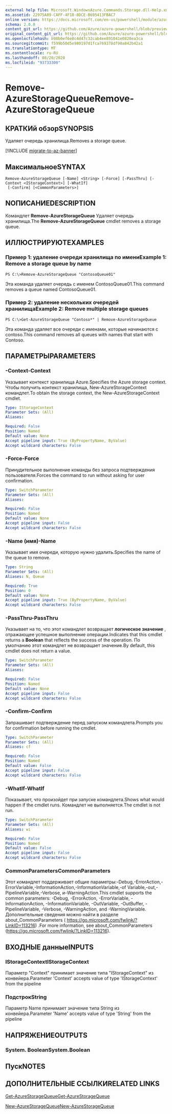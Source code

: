 ```yaml
---
external help file: Microsoft.WindowsAzure.Commands.Storage.dll-Help.xml
ms.assetid: 22975A89-CAFF-4F18-8DCE-B695413FBAC7
online version: https://docs.microsoft.com/en-us/powershell/module/azure.storage/remove-azurestoragequeue
schema: 2.0.0
content_git_url: https://github.com/Azure/azure-powershell/blob/preview/src/Storage/Commands.Storage/help/Remove-AzureStorageQueue.md
original_content_git_url: https://github.com/Azure/azure-powershell/blob/preview/src/Storage/Commands.Storage/help/Remove-AzureStorageQueue.md
ms.openlocfilehash: b98b0ef6e8c4d47c32cab4ee891041e0820ea3ca
ms.sourcegitcommit: f599b50d5e980197d1fca769378df90a842b42a1
ms.translationtype: MT
ms.contentlocale: ru-RU
ms.lasthandoff: 08/20/2020
ms.locfileid: "93733300"
---
```

# <span data-ttu-id="9931c-101">Remove-AzureStorageQueue</span><span class="sxs-lookup"><span data-stu-id="9931c-101">Remove-AzureStorageQueue</span></span>

## <span data-ttu-id="9931c-102">КРАТКИй обзор</span><span class="sxs-lookup"><span data-stu-id="9931c-102">SYNOPSIS</span></span>
<span data-ttu-id="9931c-103">Удаляет очередь хранилища.</span><span class="sxs-lookup"><span data-stu-id="9931c-103">Removes a storage queue.</span></span>

[!INCLUDE [migrate-to-az-banner](../../includes/migrate-to-az-banner.md)]

## <span data-ttu-id="9931c-104">Максимальное</span><span class="sxs-lookup"><span data-stu-id="9931c-104">SYNTAX</span></span>

```
Remove-AzureStorageQueue [-Name] <String> [-Force] [-PassThru] [-Context <IStorageContext>] [-WhatIf]
 [-Confirm] [<CommonParameters>]
```

## <span data-ttu-id="9931c-105">NОПИСАНИЕ</span><span class="sxs-lookup"><span data-stu-id="9931c-105">DESCRIPTION</span></span>
<span data-ttu-id="9931c-106">Командлет **Remove-AzureStorageQueue** Удаляет очередь хранилища.</span><span class="sxs-lookup"><span data-stu-id="9931c-106">The **Remove-AzureStorageQueue** cmdlet removes a storage queue.</span></span>

## <span data-ttu-id="9931c-107">ИЛЛЮСТРИРУЮТ</span><span class="sxs-lookup"><span data-stu-id="9931c-107">EXAMPLES</span></span>

### <span data-ttu-id="9931c-108">Пример 1: удаление очереди хранилища по имени</span><span class="sxs-lookup"><span data-stu-id="9931c-108">Example 1: Remove a storage queue by name</span></span>
```
PS C:\>Remove-AzureStorageQueue "ContosoQueue01"
```

<span data-ttu-id="9931c-109">Эта команда удаляет очередь с именем ContosoQueue01.</span><span class="sxs-lookup"><span data-stu-id="9931c-109">This command removes a queue named ContosoQueue01.</span></span>

### <span data-ttu-id="9931c-110">Пример 2: удаление нескольких очередей хранилища</span><span class="sxs-lookup"><span data-stu-id="9931c-110">Example 2: Remove multiple storage queues</span></span>
```
PS C:\>Get-AzureStorageQueue "Contoso*" | Remove-AzureStorageQueue
```

<span data-ttu-id="9931c-111">Эта команда удаляет все очереди с именами, которые начинаются с contoso.</span><span class="sxs-lookup"><span data-stu-id="9931c-111">This command removes all queues with names that start with Contoso.</span></span>

## <span data-ttu-id="9931c-112">ПАРАМЕТРЫ</span><span class="sxs-lookup"><span data-stu-id="9931c-112">PARAMETERS</span></span>

### <span data-ttu-id="9931c-113">-Context</span><span class="sxs-lookup"><span data-stu-id="9931c-113">-Context</span></span>
<span data-ttu-id="9931c-114">Указывает контекст хранилища Azure.</span><span class="sxs-lookup"><span data-stu-id="9931c-114">Specifies the Azure storage context.</span></span>
<span data-ttu-id="9931c-115">Чтобы получить контекст хранилища, New-AzureStorageContext командлет.</span><span class="sxs-lookup"><span data-stu-id="9931c-115">To obtain the storage context, the New-AzureStorageContext cmdlet.</span></span>

```yaml
Type: IStorageContext
Parameter Sets: (All)
Aliases: 

Required: False
Position: Named
Default value: None
Accept pipeline input: True (ByPropertyName, ByValue)
Accept wildcard characters: False
```

### <span data-ttu-id="9931c-116">-Force</span><span class="sxs-lookup"><span data-stu-id="9931c-116">-Force</span></span>
<span data-ttu-id="9931c-117">Принудительное выполнение команды без запроса подтверждения пользователя.</span><span class="sxs-lookup"><span data-stu-id="9931c-117">Forces the command to run without asking for user confirmation.</span></span>

```yaml
Type: SwitchParameter
Parameter Sets: (All)
Aliases: 

Required: False
Position: Named
Default value: None
Accept pipeline input: False
Accept wildcard characters: False
```

### <span data-ttu-id="9931c-118">-Name (имя)</span><span class="sxs-lookup"><span data-stu-id="9931c-118">-Name</span></span>
<span data-ttu-id="9931c-119">Указывает имя очереди, которую нужно удалить.</span><span class="sxs-lookup"><span data-stu-id="9931c-119">Specifies the name of the queue to remove.</span></span>

```yaml
Type: String
Parameter Sets: (All)
Aliases: N, Queue

Required: True
Position: 0
Default value: None
Accept pipeline input: True (ByPropertyName, ByValue)
Accept wildcard characters: False
```

### <span data-ttu-id="9931c-120">-PassThru</span><span class="sxs-lookup"><span data-stu-id="9931c-120">-PassThru</span></span>
<span data-ttu-id="9931c-121">Указывает на то, что этот командлет возвращает **логическое значение** , отражающее успешное выполнение операции.</span><span class="sxs-lookup"><span data-stu-id="9931c-121">Indicates that this cmdlet returns a **Boolean** that reflects the success of the operation.</span></span>
<span data-ttu-id="9931c-122">По умолчанию этот командлет не возвращает значение.</span><span class="sxs-lookup"><span data-stu-id="9931c-122">By default, this cmdlet does not return a value.</span></span>

```yaml
Type: SwitchParameter
Parameter Sets: (All)
Aliases: 

Required: False
Position: Named
Default value: None
Accept pipeline input: False
Accept wildcard characters: False
```

### <span data-ttu-id="9931c-123">-Confirm</span><span class="sxs-lookup"><span data-stu-id="9931c-123">-Confirm</span></span>
<span data-ttu-id="9931c-124">Запрашивает подтверждение перед запуском командлета.</span><span class="sxs-lookup"><span data-stu-id="9931c-124">Prompts you for confirmation before running the cmdlet.</span></span>

```yaml
Type: SwitchParameter
Parameter Sets: (All)
Aliases: cf

Required: False
Position: Named
Default value: False
Accept pipeline input: False
Accept wildcard characters: False
```

### <span data-ttu-id="9931c-125">-WhatIf</span><span class="sxs-lookup"><span data-stu-id="9931c-125">-WhatIf</span></span>
<span data-ttu-id="9931c-126">Показывает, что произойдет при запуске командлета.</span><span class="sxs-lookup"><span data-stu-id="9931c-126">Shows what would happen if the cmdlet runs.</span></span>
<span data-ttu-id="9931c-127">Командлет не выполняется.</span><span class="sxs-lookup"><span data-stu-id="9931c-127">The cmdlet is not run.</span></span>

```yaml
Type: SwitchParameter
Parameter Sets: (All)
Aliases: wi

Required: False
Position: Named
Default value: False
Accept pipeline input: False
Accept wildcard characters: False
```

### <span data-ttu-id="9931c-128">CommonParameters</span><span class="sxs-lookup"><span data-stu-id="9931c-128">CommonParameters</span></span>
<span data-ttu-id="9931c-129">Этот командлет поддерживает общие параметры:-Debug,-ErrorAction,-ErrorVariable,-InformationAction,-InformationVariable,-of Variable,-out,-PipelineVariable,-Verbose, и-WarningAction.</span><span class="sxs-lookup"><span data-stu-id="9931c-129">This cmdlet supports the common parameters: -Debug, -ErrorAction, -ErrorVariable, -InformationAction, -InformationVariable, -OutVariable, -OutBuffer, -PipelineVariable, -Verbose, -WarningAction, and -WarningVariable.</span></span> <span data-ttu-id="9931c-130">Дополнительные сведения можно найти в разделе about_CommonParameters ( https://go.microsoft.com/fwlink/?LinkID=113216) .</span><span class="sxs-lookup"><span data-stu-id="9931c-130">For more information, see about_CommonParameters (https://go.microsoft.com/fwlink/?LinkID=113216).</span></span>

## <span data-ttu-id="9931c-131">ВХОДНЫЕ данные</span><span class="sxs-lookup"><span data-stu-id="9931c-131">INPUTS</span></span>

### <span data-ttu-id="9931c-132">IStorageContext</span><span class="sxs-lookup"><span data-stu-id="9931c-132">IStorageContext</span></span>

<span data-ttu-id="9931c-133">Параметр "Context" принимает значение типа "IStorageContext" из конвейера.</span><span class="sxs-lookup"><span data-stu-id="9931c-133">Parameter 'Context' accepts value of type 'IStorageContext' from the pipeline</span></span>

### <span data-ttu-id="9931c-134">Подстрок</span><span class="sxs-lookup"><span data-stu-id="9931c-134">String</span></span>

<span data-ttu-id="9931c-135">Параметр Name принимает значение типа String из конвейера.</span><span class="sxs-lookup"><span data-stu-id="9931c-135">Parameter 'Name' accepts value of type 'String' from the pipeline</span></span>

## <span data-ttu-id="9931c-136">НАПРЯЖЕНИЕ</span><span class="sxs-lookup"><span data-stu-id="9931c-136">OUTPUTS</span></span>

### <span data-ttu-id="9931c-137">System. Boolean</span><span class="sxs-lookup"><span data-stu-id="9931c-137">System.Boolean</span></span>

## <span data-ttu-id="9931c-138">Пуск</span><span class="sxs-lookup"><span data-stu-id="9931c-138">NOTES</span></span>

## <span data-ttu-id="9931c-139">ДОПОЛНИТЕЛЬНЫЕ ССЫЛКИ</span><span class="sxs-lookup"><span data-stu-id="9931c-139">RELATED LINKS</span></span>

[<span data-ttu-id="9931c-140">Get-AzureStorageQueue</span><span class="sxs-lookup"><span data-stu-id="9931c-140">Get-AzureStorageQueue</span></span>](./Get-AzureStorageQueue.md)

[<span data-ttu-id="9931c-141">New-AzureStorageQueue</span><span class="sxs-lookup"><span data-stu-id="9931c-141">New-AzureStorageQueue</span></span>](./New-AzureStorageQueue.md)
